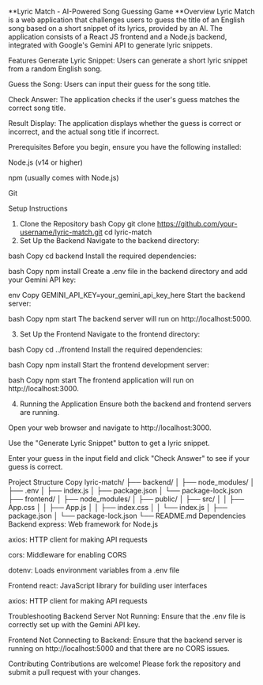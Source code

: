 **Lyric Match - AI-Powered Song Guessing Game
**Overview
Lyric Match is a web application that challenges users to guess the title of an English song based on a short snippet of its lyrics, provided by an AI. The application consists of a React JS frontend and a Node.js backend, integrated with Google's Gemini API to generate lyric snippets.

Features
Generate Lyric Snippet: Users can generate a short lyric snippet from a random English song.

Guess the Song: Users can input their guess for the song title.

Check Answer: The application checks if the user's guess matches the correct song title.

Result Display: The application displays whether the guess is correct or incorrect, and the actual song title if incorrect.

Prerequisites
Before you begin, ensure you have the following installed:

Node.js (v14 or higher)

npm (usually comes with Node.js)

Git

Setup Instructions
1. Clone the Repository
bash
Copy
git clone https://github.com/your-username/lyric-match.git
cd lyric-match
2. Set Up the Backend
Navigate to the backend directory:

bash
Copy
cd backend
Install the required dependencies:

bash
Copy
npm install
Create a .env file in the backend directory and add your Gemini API key:

env
Copy
GEMINI_API_KEY=your_gemini_api_key_here
Start the backend server:

bash
Copy
npm start
The backend server will run on http://localhost:5000.

3. Set Up the Frontend
Navigate to the frontend directory:

bash
Copy
cd ../frontend
Install the required dependencies:

bash
Copy
npm install
Start the frontend development server:

bash
Copy
npm start
The frontend application will run on http://localhost:3000.

4. Running the Application
Ensure both the backend and frontend servers are running.

Open your web browser and navigate to http://localhost:3000.

Use the "Generate Lyric Snippet" button to get a lyric snippet.

Enter your guess in the input field and click "Check Answer" to see if your guess is correct.

Project Structure
Copy
lyric-match/
├── backend/
│   ├── node_modules/
│   ├── .env
│   ├── index.js
│   ├── package.json
│   └── package-lock.json
├── frontend/
│   ├── node_modules/
│   ├── public/
│   ├── src/
│   │   ├── App.css
│   │   ├── App.js
│   │   ├── index.css
│   │   └── index.js
│   ├── package.json
│   └── package-lock.json
└── README.md
Dependencies
Backend
express: Web framework for Node.js

axios: HTTP client for making API requests

cors: Middleware for enabling CORS

dotenv: Loads environment variables from a .env file

Frontend
react: JavaScript library for building user interfaces

axios: HTTP client for making API requests

Troubleshooting
Backend Server Not Running: Ensure that the .env file is correctly set up with the Gemini API key.

Frontend Not Connecting to Backend: Ensure that the backend server is running on http://localhost:5000 and that there are no CORS issues.

Contributing
Contributions are welcome! Please fork the repository and submit a pull request with your changes.
